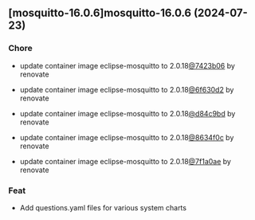 

## [mosquitto-16.0.6]mosquitto-16.0.6 (2024-07-23)

### Chore



- update container image eclipse-mosquitto to 2.0.18[@7423b06](https://github.com/7423b06) by renovate

- update container image eclipse-mosquitto to 2.0.18[@6f630d2](https://github.com/6f630d2) by renovate

- update container image eclipse-mosquitto to 2.0.18[@d84c9bd](https://github.com/d84c9bd) by renovate

- update container image eclipse-mosquitto to 2.0.18[@8634f0c](https://github.com/8634f0c) by renovate

- update container image eclipse-mosquitto to 2.0.18[@7f1a0ae](https://github.com/7f1a0ae) by renovate

### Feat



- Add questions.yaml files for various system charts